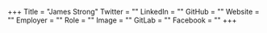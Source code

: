 +++
Title = "James Strong"
Twitter = ""
LinkedIn = ""
GitHub = ""
Website = ""
Employer = ""
Role = ""
Image = ""
GitLab = ""
Facebook = ""
+++

